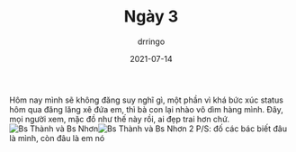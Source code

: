 ﻿---
title: Ngày 3
date: 2021-07-14
author: drringo

---
Hôm nay mình sẽ không đăng suy nghĩ gì, một phần vì khá bức xúc status hôm qua đăng lăng xê đứa em, thì bà con lại nhào vô dìm hàng mình. Đây, mọi người xem, mặc đồ như thế này rồi, ai đẹp trai hơn chứ.
![Bs Thành và Bs Nhơn](http://helen.drbinhthanh.com/data/img/ngay3-2bs.jpg)![Bs Thành và Bs Nhơn 2](http://helen.drbinhthanh.com/data/img/ngay3-2bs-2.jpg)
P/S: đố các bác biết đâu là mình, còn đâu là em nó
